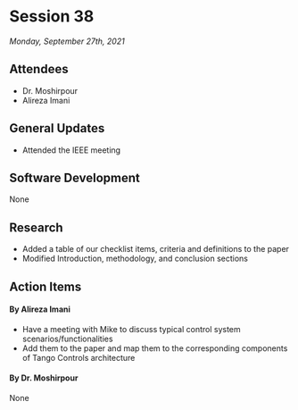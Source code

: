 # Session 38
*Monday, September 27th, 2021*

## Attendees

- Dr. Moshirpour
- Alireza Imani

## General Updates

- Attended the IEEE meeting 

## Software Development

None

## Research

- Added a table of our checklist items, criteria and definitions to the paper
- Modified Introduction, methodology, and conclusion sections

## Action Items

#### By Alireza Imani

- Have a meeting with Mike to discuss typical control system scenarios/functionalities
- Add them to the paper and map them to the corresponding components of Tango Controls architecture

#### By Dr. Moshirpour
None
